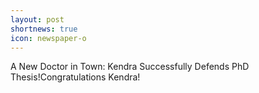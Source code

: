 ```yaml
---
layout: post
shortnews: true
icon: newspaper-o
---
```


A New Doctor in Town: Kendra Successfully Defends PhD Thesis!Congratulations Kendra!
